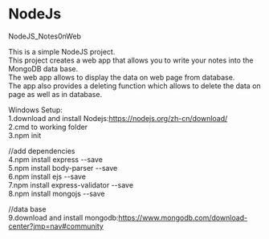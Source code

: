# NodeJs
NodeJS_Notes0nWeb

This is a simple NodeJS project. <br>
This project creates a web app that allows you to write your notes into the MongoDB data base. <br>
The web app allows to display the data on web page from database. <br>
The app also provides a deleting function which allows to delete the data on page as well as in database. <br>

Windows Setup: <br>
1.download and install Nodejs:https://nodejs.org/zh-cn/download/<br>
2.cmd to working folder  <br>
3.npm init  <br>

//add dependencies  <br>
4.npm install express --save  <br>
5.npm install body-parser --save  <br>
6.npm install ejs --save  <br>
7.npm install express-validator --save  <br>
8.npm install mongojs --save  <br>

//data base<br>
9.download and install mongodb:https://www.mongodb.com/download-center?jmp=nav#community<br>
